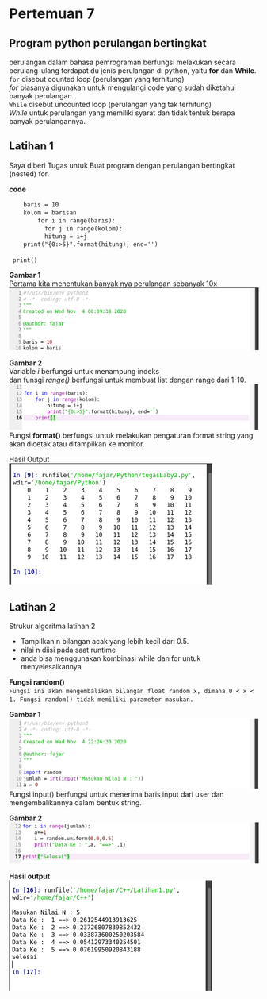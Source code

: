 # Pertemuan 7


## Program python perulangan bertingkat

perulangan dalam bahasa pemrograman berfungsi melakukan secara berulang-ulang terdapat du jenis perulangan di python, yaitu **for** dan **While**. <br>
`for` disebut counted loop (perulangan yang terhitung)<br>
*for* biasanya digunakan untuk mengulangi code yang sudah diketahui banyak perulangan.<br>
`While` disebut uncounted loop (perulangan yang tak terhitung)<br>
*While* untuk perulangan yang memiliki syarat dan tidak tentuk berapa banyak perulangannya.



## Latihan 1
  Saya diberi Tugas untuk Buat program dengan perulangan bertingkat (nested) for.

**code**

        baris = 10
        kolom = barisan
            for i in range(baris):
              for j in range(kolom):
              hitung = i+j
        print("{0:>5}".format(hitung), end='')

     print()



**Gambar 1**<br>
Pertama kita menentukan banyak nya perulangan sebanyak 10x<br>
![01.png](/gambar1/01.png)

**Gambar 2**<br>
Variable *i* berfungsi untuk menampung indeks<br>
dan funsgi *range()* berfungsi untuk membuat list dengan range dari 1-10.<br>
![02.png](/gambar1/02.png)<br>
Fungsi **format()** berfungsi untuk melakukan pengaturan format string yang akan dicetak atau ditampilkan ke monitor.

Hasil Output<br> 
![03.png](/gambar1/03.png)<br>



## Latihan 2

Strukur algoritma latihan 2<br>

- Tampilkan n bilangan acak yang lebih kecil dari 0.5.
- nilai n diisi pada saat runtime
- anda bisa menggunakan kombinasi while dan for untuk menyelesaikannya<br>

**Fungsi random()** <br>`Fungsi ini akan mengembalikan bilangan float random x, dimana 0 < x < 1. Fungsi random() tidak memiliki parameter masukan.`<br>

**Gambar 1**<br>
![01.png](/gambar2/01.png)<br>
Fungsi input() berfungsi untuk menerima baris input dari user dan mengembalikannya dalam bentuk string.

**Gambar 2**<br>
![02.png](/gambar2/02.png)<br>

**Hasil output**<br>
![03.png](/gambar2/03.png)




